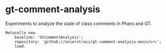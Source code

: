 # gt-comment-analysis
Experiments to analyze the state of class comments in Pharo and GT.

```
Metacello new
	baseline: 'GtCommentAnalysis';
	repository: 'github://onierstrasz/gt-comment-analysis:main/src';
	load.
```
